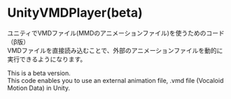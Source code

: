 # UnityVMDPlayer(beta)
ユニティでVMDファイル(MMDのアニメーションファイル)を使うためのコード（β版）  
VMDファイルを直接読み込むことで、外部のアニメーションファイルを動的に実行できるようになります。  
  
This is a beta version.  
This code enables you to use an external animation file, .vmd file (Vocaloid Motion Data) in Unity.  
